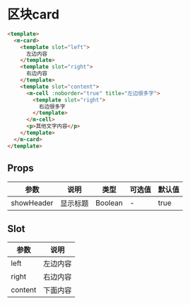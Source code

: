 # 区块card

```html
<template>
  <m-card>
    <template slot="left">
      左边内容
    </template>
    <template slot="right">
      右边内容
    </template>
    <template slot="content">
      <m-cell :noborder="true" title="左边很多字">
        <template slot="right">
          右边很多字
        </template>
      </m-cell>
      <p>其他文字内容</p>
    </template>
  </m-card>
</template>
```

## Props
| 参数        | 说明    | 类型     | 可选值   | 默认值 |
| ---------- | ------- | ------- | ------- | ---- |
| showHeader | 显示标题 | Boolean | -       | true |

## Slot
| 参数    | 说明     |
| ----- | --------- |
| left  | 左边内容   |
| right | 右边内容   |
| content | 下面内容 |
